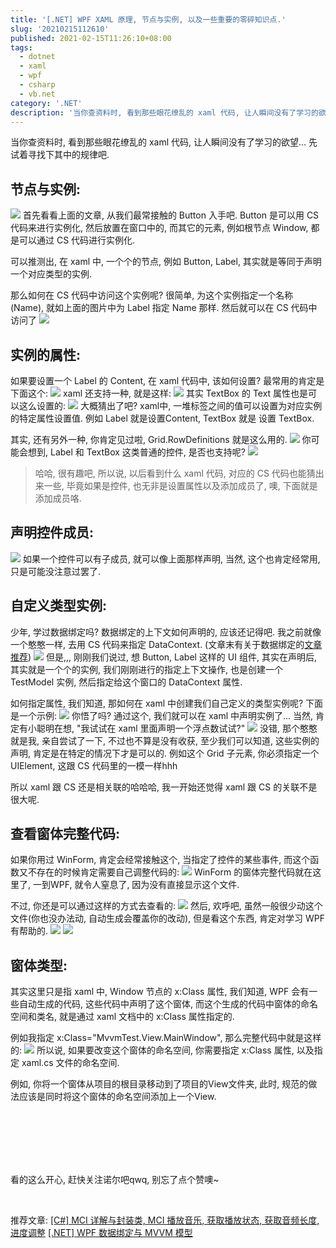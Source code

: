 ```yaml
---
title: '[.NET] WPF XAML 原理, 节点与实例, 以及一些重要的零碎知识点.'
slug: '20210215112610'
published: 2021-02-15T11:26:10+08:00
tags:
  - dotnet
  - xaml
  - wpf
  - csharp
  - vb.net
category: '.NET'
description: '当你查资料时, 看到那些眼花缭乱的 xaml 代码, 让人瞬间没有了学习的欲望… 先试着寻找下其中的规律吧.节点与实例:首先看看上面的文章, 从我们最常接触的 Button 入手吧. Button 是可以用 CS 代码来进行实例化, 然后放置在窗口中的, 而其它的元素, 例如根节点 Window, 都是可以通过 CS 代码进行实例化.可以推测出, 在 xaml 中, 一个个的节点, 例如 Button, Label, 其实就是等同于声明一个对应类型的实例.那么如何在 CS 代码中访问这个实例呢? '
---
```


当你查资料时, 看到那些眼花缭乱的 xaml 代码, 让人瞬间没有了学习的欲望... 先试着寻找下其中的规律吧.


## 节点与实例:

![](/images/20210215061732521.png)
首先看看上面的文章, 从我们最常接触的 Button 入手吧. Button 是可以用 CS 代码来进行实例化, 然后放置在窗口中的, 而其它的元素, 例如根节点 Window, 都是可以通过 CS 代码进行实例化.


可以推测出, 在 xaml 中, 一个个的节点, 例如 Button, Label, 其实就是等同于声明一个对应类型的实例.


那么如何在 CS 代码中访问这个实例呢? 很简单, 为这个实例指定一个名称(Name), 就如上面的图片中为 Label 指定 Name 那样. 然后就可以在 CS 代码中访问了
![](/images/20210215062326997.png)


## 实例的属性:

如果要设置一个 Label 的 Content, 在 xaml 代码中, 该如何设置? 最常用的肯定是下面这个:
![](/images/20210215062553167.png)
xaml 还支持一种, 就是这样:
![](/images/20210215062744751.png)
其实 TextBox 的 Text 属性也是可以这么设置的:
![](/images/20210215062905536.png)
大概猜出了吧? xaml中, 一堆标签之间的值可以设置为对应实例的特定属性设置值. 例如 Label 就是设置Content, TextBox 就是 设置 TextBox.


其实, 还有另外一种, 你肯定见过啦, Grid.RowDefinitions 就是这么用的.
![](/images/20210215063244895.png)
你可能会想到, Label 和 TextBox 这类普通的控件, 是否也支持呢?
![](/images/20210215063437536.png)


> 哈哈, 很有趣吧, 所以说, 以后看到什么 xaml 代码, 对应的 CS 代码也能猜出来一些, 毕竟如果是控件, 也无非是设置属性以及添加成员了, 噢, 下面就是添加成员咯.


## 声明控件成员:

![](/images/20210215064400870.png)
如果一个控件可以有子成员, 就可以像上面那样声明, 当然, 这个也肯定经常用, 只是可能没注意过罢了.


## 自定义类型实例:

少年, 学过数据绑定吗? 数据绑定的上下文如何声明的, 应该还记得吧. 我之前就像一个憨憨一样, 去用 CS 代码来指定 DataContext. (文章末有关于数据绑定的[文章推荐](#end_wpfdatabinding))
![](/images/20210215065018565.png)
但是,,, 刚刚我们说过, 想 Button, Label 这样的 UI 组件, 其实在声明后, 其实就是一个个的实例, 我们刚刚进行的指定上下文操作, 也是创建一个 TestModel 实例, 然后指定给这个窗口的 DataContext 属性.


如何指定属性, 我们知道, 那如何在 xaml 中创建我们自己定义的类型实例呢? 下面是一个示例:
![](/images/20210215065718402.png)
你悟了吗? 通过这个, 我们就可以在 xaml 中声明实例了... 当然, 肯定有小聪明在想, "我试试在 xaml 里面声明一个浮点数试试?"
![](/images/20210215070612804.png)
没错, 那个憨憨就是我, 亲自尝试了一下, 不过也不算是没有收获, 至少我们可以知道, 这些实例的声明, 肯定是在特定的情况下才是可以的. 例如这个 Grid 子元素, 你必须指定一个 UIElement, 这跟 CS 代码里的一模一样hhh


所以 xaml 跟 CS 还是相关联的哈哈哈, 我一开始还觉得 xaml 跟 CS 的关联不是很大呢.


## 查看窗体完整代码:

如果你用过 WinForm, 肯定会经常接触这个, 当指定了控件的某些事件, 而这个函数又不存在的时候肯定需要自己调整代码的:
![](/images/2021021507141041.png)
WinForm 的窗体完整代码就在这里了, 一到WPF, 就令人窒息了, 因为没有直接显示这个文件.


不过, 你还是可以通过这样的方式去查看的:
![](/images/20210215071805683.png)
然后, 欢呼吧, 虽然一般很少动这个文件(你也没办法动, 自动生成会覆盖你的改动), 但是看这个东西, 肯定对学习 WPF 有帮助的.
![](/images/20210215071852423.png)
![](/images/202102150720390.png)
<span id="windowclass"></span>

## 窗体类型:

其实这里只是指 xaml 中, Window 节点的 x:Class 属性, 我们知道, WPF 会有一些自动生成的代码, 这些代码中声明了这个窗体, 而这个生成的代码中窗体的命名空间和类名, 就是通过 xaml 文档中的 x:Class 属性指定的.


例如我指定 x:Class="MvvmTest.View.MainWindow", 那么完整代码中就是这样的:
![](/images/20210215175526504.png)
所以说, 如果要改变这个窗体的命名空间, 你需要指定 x:Class 属性, 以及指定 xaml.cs 文件的命名空间.


例如, 你将一个窗体从项目的根目录移动到了项目的View文件夹, 此时, 规范的做法应该是同时将这个窗体的命名空间添加上一个View.


<br/><br/><br/><br/><br/>


看的这么开心, 赶快关注诺尔吧qwq, 别忘了点个赞噢~


<br/>


推荐文章:
[[C#] MCI 详解与封装类, MCI 播放音乐, 获取播放状态, 获取音频长度, 进度调整](/p/20210211102111/)
[[.NET] WPF 数据绑定与 MVVM 模型](/p/20230902090054/)<span id="end_wpfdatabinding"></span>
